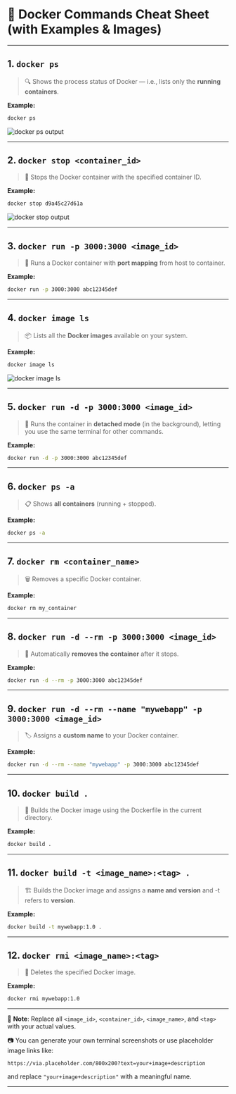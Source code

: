 
# 🐳 Docker Commands Cheat Sheet (with Examples & Images)

---

## 1. `docker ps`

> 🔍 Shows the process status of Docker — i.e., lists only the **running containers**.

**Example:**
```bash
docker ps
```

![docker ps output](https://via.placeholder.com/800x200?text=docker+ps+output)

---

## 2. `docker stop <container_id>`

> 🛑 Stops the Docker container with the specified container ID.

**Example:**
```bash
docker stop d9a45c27d61a
```

![docker stop output](https://via.placeholder.com/800x200?text=docker+stop+output)

---

## 3. `docker run -p 3000:3000 <image_id>`

> 🚀 Runs a Docker container with **port mapping** from host to container.

**Example:**
```bash
docker run -p 3000:3000 abc12345def
```

---

## 4. `docker image ls`

> 📦 Lists all the **Docker images** available on your system.

**Example:**
```bash
docker image ls
```

![docker image ls](https://via.placeholder.com/800x200?text=docker+image+ls+output)

---

## 5. `docker run -d -p 3000:3000 <image_id>`

> 🧠 Runs the container in **detached mode** (in the background), letting you use the same terminal for other commands.

**Example:**
```bash
docker run -d -p 3000:3000 abc12345def
```

---

## 6. `docker ps -a`

> 📋 Shows **all containers** (running + stopped).

**Example:**
```bash
docker ps -a
```

---

## 7. `docker rm <container_name>`

> 🗑️ Removes a specific Docker container.

**Example:**
```bash
docker rm my_container
```

---

## 8. `docker run -d --rm -p 3000:3000 <image_id>`

> 🧹 Automatically **removes the container** after it stops.

**Example:**
```bash
docker run -d --rm -p 3000:3000 abc12345def
```

---

## 9. `docker run -d --rm --name "mywebapp" -p 3000:3000 <image_id>`

> 🏷️ Assigns a **custom name** to your Docker container.

**Example:**
```bash
docker run -d --rm --name "mywebapp" -p 3000:3000 abc12345def
```

---

## 10. `docker build .`

> 🔨 Builds the Docker image using the Dockerfile in the current directory.

**Example:**
```bash
docker build .
```

---

## 11. `docker build -t <image_name>:<tag> .`

> 🏗️ Builds the Docker image and assigns a **name and version** and -t refers to **version**.

**Example:**
```bash
docker build -t mywebapp:1.0 .
```

---

## 12. `docker rmi <image_name>:<tag>`

> 🧽 Deletes the specified Docker image.

**Example:**
```bash
docker rmi mywebapp:1.0
```

---

📝 **Note**: Replace all `<image_id>`, `<container_id>`, `<image_name>`, and `<tag>` with your actual values.

📷 You can generate your own terminal screenshots or use placeholder image links like:

```
https://via.placeholder.com/800x200?text=your+image+description
```
and replace `"your+image+description"` with a meaningful name.

---